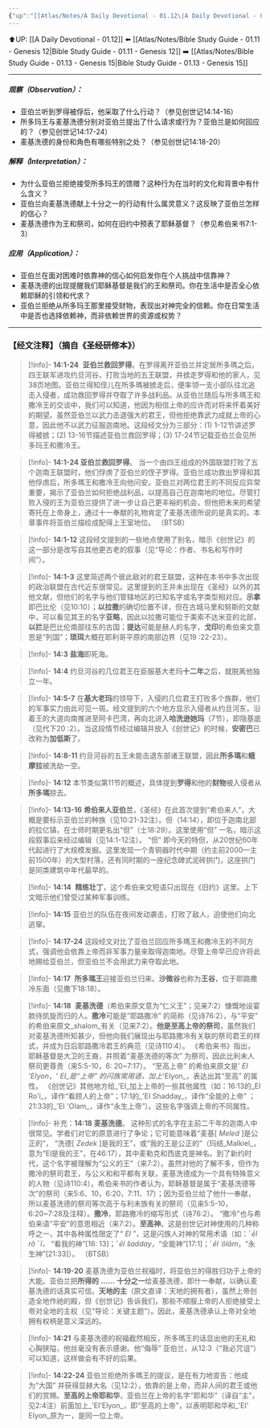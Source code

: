 ```yaml
---
{"up":"[[Atlas/Notes/A Daily Devotional - 01.12\|A Daily Devotional - 01.12]]","dg-publish":true,"permalink":"/atlas/notes/bible-study-guide-01-12-genesis-14/","dgPassFrontmatter":true}
---
```


⬆️UP: [[A Daily Devotional - 01.12]]
⬅️ [[Atlas/Notes/Bible Study Guide - 01.11 - Genesis 12\|Bible Study Guide - 01.11 - Genesis 12]]
➡️ [[Atlas/Notes/Bible Study Guide - 01.13 - Genesis 15\|Bible Study Guide - 01.13 - Genesis 15]]

---
##### 观察（Observation）：

- 亚伯兰听到罗得被俘后，他采取了什么行动？（参见创世记14:14-16）
- 所多玛王与麦基洗德分别对亚伯兰提出了什么请求或行为？亚伯兰是如何回应的？（参见创世记14:17-24）
- 麦基洗德的身份和角色有哪些特别之处？（参见创世记14:18-20）
#####  解释（Interpretation）：

- 为什么亚伯兰拒绝接受所多玛王的馈赠？这种行为在当时的文化和背景中有什么含义？
-  亚伯兰向麦基洗德献上十分之一的行动有什么属灵意义？这反映了亚伯兰怎样的信心？
 - 麦基洗德作为王和祭司，如何在旧约中预表了耶稣基督？（参见希伯来书7:1-3）
#####  应用（Application）：

- 亚伯兰在面对困难时依靠神的信心如何启发你在个人挑战中信靠神？
- 麦基洗德的出现提醒我们耶稣基督是我们的王和祭司。你在生活中是否全心依赖耶稣的引领和代求？
- 亚伯兰拒绝从所多玛王那里接受财物，表现出对神完全的信赖。你在日常生活中是否也选择依赖神，而非依赖世界的资源或权势？

---
### 【经文注释】（摘自《圣经研修本》）

> [!info]- **14:1-24** 
> **亚伯兰救回罗得**。在罗得离开亚伯兰并定居所多瑪之后，四王联军进攻约旦河谷，打败当地的五王联盟，并掳走罗得和他的家人，见38页地图。亚伯兰得知侄儿在所多瑪被掳走后，便率领一支小部队往北追击入侵者，成功救回罗得并夺取了许多战利品。从亚伯兰随后与所多瑪王和撒冷王的交谈中，我们可以知道，他因为相信上帝的应许而对将来怀着美好的期望。虽然亚伯兰以武力击退强大的君王，但他拒绝靠武力成就上帝的心意，因此他不以武力征服迦南地。这段经文分为三部分：(1) 1-12节讲述罗得被掳；(2) 13-16节描述亚伯兰救回罗得；(3) 17-24节记载亚伯兰会见所多玛王和撒冷王。

> [!info]- **14:1-24 亚伯兰救回罗得**。
> 当一个由四王组成的外国联盟打败了五个迦南王联盟时，他们俘虏了亚伯兰的侄子罗得。亚伯兰成功救出罗得和其他俘虏后，所多瑪王和撒冷王向他问安。亚伯兰对两位君王的不同反应异常重要，揭示了亚伯兰如何拒绝战利品，以提高自己在迦南地的地位。尽管打败入侵的王为亚伯兰提供了进一步让自己更丰裕的机会，但他把未来的希望寄托在上帝身上，通过十一奉献的礼物肯定了麦基洗德所说的是真实的。本章事件将亚伯兰描绘成配得上王室地位。 （BTSB）

> [!info]- **14:1-12**
> 这段经文提到的一些地点使用了别名，暗示《创世记》的这一部分是改写自其他更古老的叙事（见“导论：作者、书名和写作时间”）。

> [!info]- **14:1-3**
> 这里简述两个彼此敌对的君王联盟，这种在本书中多次出现的政治联盟在古代近东很常见。这里提到的王并未出现在《圣经》以外的其他文献，但他们的名字与他们管辖地区的已知名字或名字类型相对应。**示拿**即巴比伦（见10:10）；**以拉撒**的确切位置不详，但在古城马里和努斯的文献中，可以看见其王的名字**亚略**，因此以拉撒可能位于美索不达米亚的北部，**以拦**是巴比伦南部往东的古国；**提达**可能是赫人的名字，**戈印**的希伯来文意思是“列国”；**琐珥**大概在耶利哥平原的南部边界（见19 :22-23）。

> [!info]- **14:3** **盐海**即死海。

> [!info]- **14:4**
> 约旦河谷的几位君王在臣服基大老玛**十二年**之后，就脱离他独立一年。

> [!info]- **14:5-7**
> 在**基大老玛**的领导下，入侵的几位君王打败多个族群，他们的军事实力由此可见一斑。经文提到的六个地方显示入侵者从约旦河东，沿着王的大道向南推进至阿卡巴湾，再向北进入**哈洗逊她玛**（7节），即隐基底（见代下20 :2）。当这段情节经过编辑并放入《创世记》的时候，**安密巴**已改称为**加低斯**了。

> [!info]- **14:8-11**
> 约旦河谷的五王未能击退东部诸王联盟，因此**所多瑪**和**蛾摩拉**被洗劫一空。

> [!info]- **14:12**
> 本节类似第11节的概述，具体提到**罗得**和他的**财物**被入侵者从**所多瑪**掠去。

> [!info]- **14:13-16** 
> **希伯来人亚伯兰**，《圣经》在此首次提到“希伯来人”，大概是要标示亚伯兰的种族（见10:21-32注）。但（14:14），即位于迦南北部的拉亿镇，在士师时期更名出“但”（士18:29）。这里使用“但” 一名，暗示这段叙事后来经过编辑（见14:1-12注）。 “但” 即今天的特但，从20世纪60年代起进行了大规模发掘。这里发现一个青铜器时代中期（约主前2000—主前1500年）的大型村落，还有同时期的一座纪念碑式泥砖拱门，这座拱门是同类建筑中年代最早的。

> [!info]- **14:14** 
> **精练壮丁**，这个希伯来文短语只出现在《旧约》这里。上下文暗示他们曾受过某种军事训练。

> [!info]- **14:15**
> 亚伯兰的队伍在夜间发动袭击，打败了敌人，迫使他们向北逃窜。

> [!info]- **14:17-24**
> 这段经文对比了亚伯兰回应所多瑪王和撒冷王的不同方式，强调他会依靠上帝而非军事力量来取得迦南地。尽管上帝早已应许将此地赐给亚伯兰，但亚伯兰不会用武力来夺取此地。

> [!info]- **14:17** 
> **所多瑪王**迎接亚伯兰归来。**沙微谷**也称为**王谷**，位于耶路撒冷东面（见撒下18:18）。

> [!info]- **14:18** 
> **麦基洗德**（希伯来原文意为“仁义王”；见来7:2）慷慨地设宴款待凯旋而归的人。**撒冷**可能是“耶路撒冷” 的简称（见诗76:2），与“平安” 的希伯来原文_shalom_有关（见来7:2）。**他是至高上帝的祭司**，虽然我们对麦基洗德所知甚少，但他向我们展现出与耶路撒冷有关联的祭司君王的样式，并成为日后耶路撒冷君王的典范（见诗110:4）。 《希伯来书》指出，耶稣基督是大卫的王裔，并照着“麦基洗德的等次” 为祭司，因此比利未人祭司更尊贵（来5:5-10，6: 20~7:17）。 “至高上帝” 的希伯来原文是' _EI 'EIyon_，' _EI_是“上帝” 的闪族常用语，加上_'EIyon_，表达出其“至高” 的属性。 《创世记》其他地方给_'EI_加上上帝的一些其他属性（如：16:13的_EI Ro'i_，译作“看顾人的上帝”；17:1的_'EI Shadday_，译作“全能的上帝” ；21:33的_'EI 'OIam_，译作“永生上帝”）。这些名字强调上帝的不同属性。

> [!info]- 补充：**14:18 麦基洗德**。
> 这种形式的名字在主前二千年的迦南人中很常见。学者们对它的原意进行了争论；它可能意味着“麦基[ _Meled_ ]是公正的”， “洗德[ _Zedek_ ]是我的王”，或“我的王是公正的”（玛结_Malkiel_，意为“El是我的王”，在46:17），其中麦勒克和西底克是神名。到了新约时代，这个名字被理解为“公义的王”（来7:2）。虽然对他的了解不多，但作为撒冷的祭司君王，与公义和和平都有关联，麦基洗德成为一个具有特殊意义的人物（见诗110:4）。希伯来书的作者认为，耶稣基督是属于“麦基洗德等次”的祭司（来5:6、10，6:20，7:11、17）；因为亚伯兰给了他什一奉献，所以麦基洗德的祭司等次高于与利未族有关的祭司（见来5:5-10，6:20~7:28及注释）。**撒冷**，耶路撒冷的缩写形式（诗76:2）。 “撒冷”也与希伯来语“平安”的意思相近（来7:2）。**至高神**。这是创世记对神使用的几种称呼之一，其中各种属性限定了“ _El_ ”，这是闪族人对神的常用术语（如：_ʾ ēl rŏ ʾ î，_ “看我的神”[16: 13]；_ʾ ēl šadday_，“全能神”[17:1]；_ʾ ēl ʿôlām_，“永生神”[21:33]）。 （BTSB）

> [!info]- **14:19-20**
> 麦基洗德为亚伯兰祝福时，将亚伯兰的得胜归功于上帝的大能。亚伯兰把**所得的** **……** **十分之一**给麦基洗德，即什一奉献，以确认麦基洗德的话真实可信。**天地的主**（原文直译：天地的拥有者），虽然上帝创造全地作祂的殿，但《创世记》告诉我们，那些不顺服上帝的人拒绝接受上帝对全地的主权（见“导论：关键主题”）。因此，麦基洗德承认上帝对全地拥有权柄是意义深远的。

> [!info]- **14:21**
> 与麦基洗德的祝福截然相反，所多瑪王的话显出他的无礼和心胸狭隘，他丝毫没有表示感谢。他“侮辱” 亚伯兰，从12:3（“我必咒诅”）可以知道，这样做会有不好的后果。

> [!info]- **14:22-24**
> 亚伯兰拒绝所多瑪王的提议，是在有力地宣告：他成为“大国” 并获得显赫大名（见12:2），依靠的是上帝，而非人间的君王或他们的赏赐。**至高的上帝耶和华**，亚伯兰在上帝的名字“耶和华”（译自“主”，见2:4注）前面加上_'EI'Elyon_，即“至高的上帝”，以表明耶和华和_'EI' EIyon_原为一，是同一位上帝。